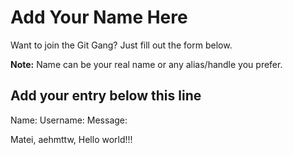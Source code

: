 # Add Your Name Here

Want to join the Git Gang? Just fill out the form below.

**Note:** Name can be your real name or any alias/handle you prefer.

## Add your entry below this line

Name:
Username:
Message:

Matei, aehmttw, Hello world!!!
